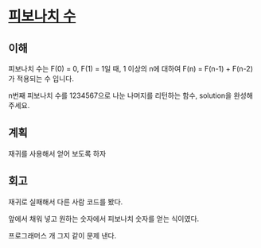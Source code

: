# [피보나치 수](https://programmers.co.kr/learn/courses/30/lessons/12945)

## 이해

피보나치 수는 F(0) = 0, F(1) = 1일 때, 1 이상의 n에 대하여 F(n) = F(n-1) + F(n-2) 가 적용되는 수 입니다.

n번째 피보나치 수를 1234567으로 나눈 나머지를 리턴하는 함수, solution을 완성해 주세요.

## 계획

재귀를 사용해서 얻어 보도록 하자 

## 회고

재귀로 실패해서 다른 사람 코드를 봤다.

앞에서 채워 넣고 원하는 숫자에서 피보나치 숫자를 얻는 식이였다.

프로그래머스 개 그지 같이 문제 낸다.
